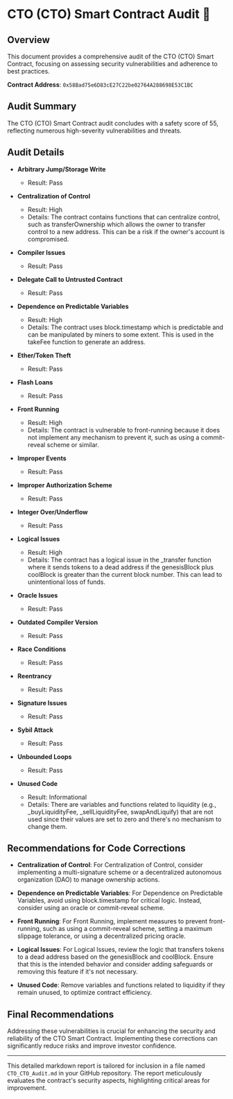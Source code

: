 # CTO (CTO) Smart Contract Audit 🚨

## Overview
This document provides a comprehensive audit of the CTO (CTO) Smart Contract, focusing on assessing security vulnerabilities and adherence to best practices.

**Contract Address**: `0x58Bad75e6D83cE27C22be02764A288698E53C1BC`

## Audit Summary
The CTO (CTO) Smart Contract audit concludes with a safety score of 55, reflecting numerous high-severity vulnerabilities and threats.

## Audit Details

- **Arbitrary Jump/Storage Write**
  - Result: Pass

- **Centralization of Control**
  - Result: High
  - Details: The contract contains functions that can centralize control, such as transferOwnership which allows the owner to transfer control to a new address. This can be a risk if the owner's account is compromised.

- **Compiler Issues**
  - Result: Pass

- **Delegate Call to Untrusted Contract**
  - Result: Pass

- **Dependence on Predictable Variables**
  - Result: High
  - Details: The contract uses block.timestamp which is predictable and can be manipulated by miners to some extent. This is used in the takeFee function to generate an address.

- **Ether/Token Theft**
  - Result: Pass

- **Flash Loans**
  - Result: Pass

- **Front Running**
  - Result: High
  - Details: The contract is vulnerable to front-running because it does not implement any mechanism to prevent it, such as using a commit-reveal scheme or similar.

- **Improper Events**
  - Result: Pass

- **Improper Authorization Scheme**
  - Result: Pass

- **Integer Over/Underflow**
  - Result: Pass

- **Logical Issues**
  - Result: High
  - Details: The contract has a logical issue in the _transfer function where it sends tokens to a dead address if the genesisBlock plus coolBlock is greater than the current block number. This can lead to unintentional loss of funds.

- **Oracle Issues**
  - Result: Pass

- **Outdated Compiler Version**
  - Result: Pass

- **Race Conditions**
  - Result: Pass

- **Reentrancy**
  - Result: Pass

- **Signature Issues**
  - Result: Pass

- **Sybil Attack**
  - Result: Pass

- **Unbounded Loops**
  - Result: Pass

- **Unused Code**
  - Result: Informational
  - Details: There are variables and functions related to liquidity (e.g., _buyLiquidityFee, _sellLiquidityFee, swapAndLiquify) that are not used since their values are set to zero and there's no mechanism to change them.

## Recommendations for Code Corrections

- **Centralization of Control**: For Centralization of Control, consider implementing a multi-signature scheme or a decentralized autonomous organization (DAO) to manage ownership actions.

- **Dependence on Predictable Variables**: For Dependence on Predictable Variables, avoid using block.timestamp for critical logic. Instead, consider using an oracle or commit-reveal scheme.

- **Front Running**: For Front Running, implement measures to prevent front-running, such as using a commit-reveal scheme, setting a maximum slippage tolerance, or using a decentralized pricing oracle.

- **Logical Issues**: For Logical Issues, review the logic that transfers tokens to a dead address based on the genesisBlock and coolBlock. Ensure that this is the intended behavior and consider adding safeguards or removing this feature if it's not necessary.

- **Unused Code**: Remove variables and functions related to liquidity if they remain unused, to optimize contract efficiency.

## Final Recommendations
Addressing these vulnerabilities is crucial for enhancing the security and reliability of the CTO Smart Contract. Implementing these corrections can significantly reduce risks and improve investor confidence.

---

This detailed markdown report is tailored for inclusion in a file named `CTO_CTO_Audit.md` in your GitHub repository. The report meticulously evaluates the contract's security aspects, highlighting critical areas for improvement.
